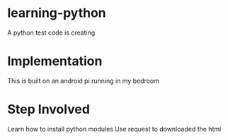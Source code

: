 # learning-python
 A python test code  is creating
#  Implementation 
This is built on an android pi running in my bedroom
# Step Involved
Learn how to install python modules
Use request to downloaded the html 
